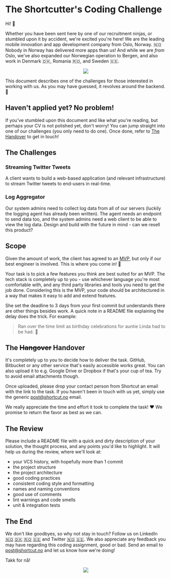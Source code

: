 # The Shortcutter's Coding Challenge

Hi! :wave:

Whether you have been sent here by one of our recruitment ninjas, or stumbled upon it by accident, we're excited you're here! We are the leading mobile innovation and app development company from Oslo, Norway. :norway: Nobody in Norway has delivered more apps than us! And while we are *from* Oslo, we've also expanded our Norwegian operation to Bergen, and also work in Denmark :denmark:, Romania :romania:, and Sweden :sweden:.

<p align="center">
  <a href="https://www.shortcut.no/why"><img src="https://i.imgur.com/U3obmEd.png"/></a>
</p>

This document describes one of the challenges for those interested in working with us. As you may have guessed, it revolves around the backend. :tada:

## Haven't applied yet? No problem!

If you've stumbled upon this document and like what you're reading, but perhaps your CV is not polished yet, don't worry! You can jump straight into one of our challenges (you only need to do one). Once done, refer to [The Handover](#the-hangover-handover) to get in touch!

## The Challenges

### Streaming Twitter Tweets

A client wants to build a web-based application (and relevant infrastructure) to stream Twitter tweets to end-users in real-time.

### Log Aggregator

Our system admins need to collect log data from all of our servers (luckily the logging agent has already been written).  The agent needs an endpoint to send data too, and the system admins need a web client to be able to view the log data.  Design and build with the future in mind - can we resell this product?

## Scope

Given the amount of work, the client has agreed to an [MVP](https://en.wikipedia.org/wiki/Minimum_viable_product), but only if our best engineer is involved. This is where you come in! :tada:

Your task is to pick a few features you think are best suited for an MVP. The tech stack is completely up to you - use whichever language you're most comfortable with, and any third party libraries and tools you need to get the job done. Considering this is the MVP, your code should be architectured in a way that makes it easy to add and extend features.

She set the deadline to 3 days from your first commit but understands there are other things besides work. A quick note in a README file explaining the delay does the trick. For example:

> Ran over the time limit as birthday celebrations for auntie Linda had to be had. :beer:

## The <strike>Hangover</strike> Handover

It's completely up to you to decide how to deliver the task. GitHub, Bitbucket or any other service that's easily accessible works great. You can also upload it to e.g. Google Drive or Dropbox if that's your cup of tea. Try to avoid email attachments though.

Once uploaded, please drop your contact person from Shortcut an email with the link to the task. If you haven't been in touch with us yet, simply use the generic [post@shortcut.no](mailto:post@shortcut.no) email.

We really appreciate the time and effort it took to complete the task! :heart: We promise to return the favor as best as we can.

## The Review

Please include a README file with a quick and dirty description of your solution, the thought process, and any points you'd like to highlight. It will help us during the review, where we'll look at:

- your VCS history, with hopefully more than 1 commit
- the project structure
- the project architecture
- good coding practices
- consistent coding style and formatting
- names and naming conventions
- good use of comments
- lint warnings and code smells
- unit & integration tests

## The End

We don't like goodbyes, so why not stay in touch? Follow us on LinkedIn
[:norway:](https://no.linkedin.com/company/shortcut-as)
[:denmark:](https://www.linkedin.com/company/shortcut-global/)
[:romania:](https://www.linkedin.com/company/shortcut-bucharest/)
[:sweden:](https://www.linkedin.com/company/shortcut-sweden)
and Twitter
[:norway:](https://twitter.com/shortcut_no)
[:sweden:](https://twitter.com/shortcut_se).
We also appreciate any feedback you may have regarding this coding assignment, good or bad. Send an email to [post@shortcut.no](mailto:post@shortcut.no) and let us know how we're doing!

Takk for nå!

<p align="center">
  <a href="https://youtu.be/dQw4w9WgXcQ"><img src="http://briff.me/wp-content/uploads/2015/01/Animals-Waving-Goodbye-1-Polar-Bear.jpg"/></a>
</p>
